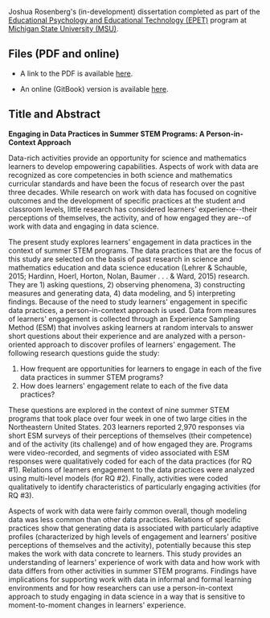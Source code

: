 Joshua Rosenberg's (in-development) dissertation completed as part of the [Educational Psychology and Educational Technology (EPET)](http://edutech.educ.msu.edu/programs/doctoral/) program at [Michigan State University (MSU)](https://msu.edu/).

## Files (PDF and online)

* A link to the PDF is available [here](https://github.com/jrosen48/dissertation/raw/master/docs/rosenberg-dissertation_mod.pdf).

* An online (GitBook) version is available [here](https://jrosen48.github.io/dissertation/).

## Title and Abstract

**Engaging in Data Practices in Summer STEM Programs: A Person-in-Context Approach**

Data-rich activities provide an opportunity for science and mathematics learners to develop empowering capabilities. Aspects of work with data are recognized as core competencies in both science and mathematics curricular standards and have been the focus of research over the past three decades. While research on work with data has focused on cognitive outcomes and the development of specific practices at the student and classroom levels, little research has considered learners' experience--their perceptions of themselves, the activity, and of how engaged they are--of work with data and engaging in data science. 

The present study explores learners' engagement in data practices in the context of summer STEM programs. The data practices that are the focus of this study are selected on the basis of past research in science and mathematics education and data science education (Lehrer & Schauble, 2015; Hardinn, Hoerl, Horton, Nolan, Baumer . . . & Ward, 2015) research. They are 1) asking questions, 2) observing phenomena, 3) constructing measures and generating data, 4) data modeling, and 5) interpreting findings. Because of the need to study learners' engagement in specific data practices, a person-in-context approach is used. Data from measures of learners' engagement is collected through an Experience Sampling Method (ESM) that involves asking learners at random intervals to answer short questions about their experience and are analyzed with a person-oriented approach to discover profiles of learners' engagement. The following research questions guide the study:

1.	How frequent are opportunities for learners to engage in each of the five data practices in summer STEM programs?
2.	How does learners' engagement relate to each of the five data practices?

These questions are explored in the context of nine summer STEM programs that took place over four week in one of two large cities in the Northeastern United States. 203 learners reported 2,970 responses via short ESM surveys of their perceptions of themselves (their competence) and of the activity (its challenge) and of how engaged they are. Programs were video-recorded, and segments of video associated with ESM responses were qualitatively coded for each of the data practices (for RQ #1). Relations of learners engagement to the data practices were analyzed using multi-level models (for RQ #2). Finally, activities were coded qualitatively to identify characteristics of particularly engaging activities (for RQ #3). 

Aspects of work with data were fairly common overall, though modeling data was less common than other data practices. Relations of specific practices show that generating data is associated with particularly adaptive profiles (characterized by high levels of engagement and learners' positive perceptions of themselves and the activity), potentially because this step makes the work with data concrete to learners. This study provides an understanding of learners' experience of work with data and how work with data differs from other activities in summer STEM programs. Findings have implications for supporting work with data in informal and formal learning environments and for how researchers can use a person-in-context approach to study engaging in data science in a way that is sensitive to moment-to-moment changes in learners' experience.
